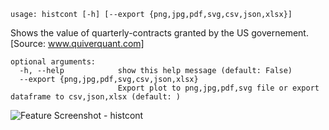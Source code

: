 ```
usage: histcont [-h] [--export {png,jpg,pdf,svg,csv,json,xlsx}]
```

Shows the value of quarterly-contracts granted by the US governement. [Source: www.quiverquant.com]

```
optional arguments:
  -h, --help            show this help message (default: False)
  --export {png,jpg,pdf,svg,csv,json,xlsx}
                        Export plot to png,jpg,pdf,svg file or export dataframe to csv,json,xlsx (default: )
```
<img size="1400" alt="Feature Screenshot - histcont" src="https://user-images.githubusercontent.com/85772166/141688848-294976af-7883-4abc-9105-15d60d636c2d.png">
